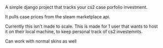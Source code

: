 A simple django project that tracks your cs2 case porfolio investment.

It pulls case prices from the steam marketplace api.

Currently this isn't made to scale. This is made for 1 user that wants to host it on their local machine, to keep personal track of cs2 investemnts.

Can work with normal skins as well
